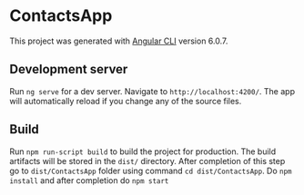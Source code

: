 # ContactsApp

This project was generated with [Angular CLI](https://github.com/angular/angular-cli) version 6.0.7.

## Development server

Run `ng serve` for a dev server. Navigate to `http://localhost:4200/`. The app will automatically reload if you change any of the source files.


## Build

Run `npm run-script build` to build the project for production. The build artifacts will be stored in the `dist/` directory. After completion of this step go to `dist/ContactsApp` folder using command `cd dist/ContactsApp`. Do `npm install` and after completion do `npm start`

